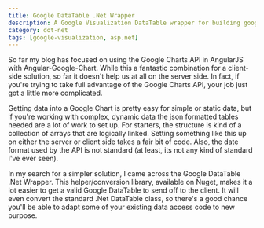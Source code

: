 ```yaml
---
title: Google DataTable .Net Wrapper
description: A Google Visualization DataTable wrapper for building google chart objects from the server.
category: dot-net
tags: [google-visualization, asp.net]
---
```


So far my blog has focused on using the Google Charts API in AngularJS with Angular-Google-Chart.  While this a fantastic combination for a client-side solution, so far it doesn't help us at all on the server side.  In fact, if you're trying to take full advantage of the Google Charts API, your job just got a little more complicated.

Getting data into a Google Chart is pretty easy for simple or static data, but if you're working with complex, dynamic data the json formatted tables needed are a lot of work to set up.  For starters, the structure is kind of a collection of arrays that are logically linked.  Setting something like this up on either the server or client side takes a fair bit of code.  Also, the date format used by the API is not standard (at least, its not any kind of standard I've ever seen).

In my search for a simpler solution, I came across the Google DataTable .Net Wrapper.  This helper/conversion library, available on Nuget, makes it a lot easier to get a valid Google DataTable to send off to the client.  It will even convert the standard .Net DataTable class, so there's a good chance you'll be able to adapt some of your existing data access code to new purpose.